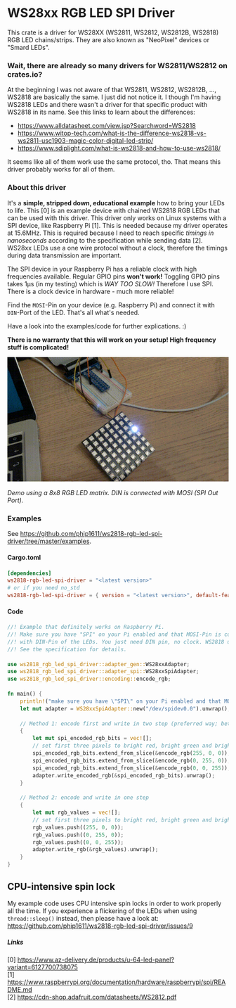 # WS28xx RGB LED SPI Driver

This crate is a driver for WS28XX (WS2811, WS2812, WS2812B, WS2818) RGB LED chains/strips. They are also known as "NeoPixel" devices or "Smard LEDs".
 
### Wait, there are already so many drivers for WS2811/WS2812 on crates.io?
At the beginning I was not aware of that WS2811, WS2812, WS2812B, ..., WS2818 are basically the same. I just did not notice it. I though I'm having WS2818 LEDs and
there wasn't a driver for that specific product with WS2818 in its name.
See this links to learn about the differences:
- https://www.alldatasheet.com/view.jsp?Searchword=WS2818
- https://www.witop-tech.com/what-is-the-difference-ws2818-vs-ws2811-usc1903-magic-color-digital-led-strip/
- https://www.sdiplight.com/what-is-ws2818-and-how-to-use-ws2818/

It seems like all of them work use the same protocol, tho. That means this driver probably works for all of them.

 
### About this driver
It's a **simple, stripped down, educational example** how to bring your LEDs to life. This [0] is an example device with chained WS2818 RGB LEDs that can be used with this driver.
This driver only works on Linux systems with a SPI device, like Raspberry Pi [1]. This is needed because my driver operates at
15.6MHz. This is required because I need to reach specific *timings in nanoseconds* according to the specification while sending data [2].
WS28xx LEDs use a one wire protocol without a clock, therefore the timings during data transmission are important.

The SPI device in your Raspberry Pi has a reliable clock with high frequencies available. Regular GPIO pins 
**won't work!** Toggling GPIO pins takes 1µs (in my testing) which is *WAY TOO SLOW!* Therefore I use SPI.
There is a clock device in hardware - much more reliable!

Find the `MOSI`-Pin on your device (e.g. Raspberry Pi) and connect it with `DIN`-Port of the LED. That's all what's needed.

Have a look into the examples/code for further explications. :)

**There is no warranty that this will work on your setup! High frequency stuff is complicated!**

![demo](ws2818-rgb-demo.gif) 

*Demo using a 8x8 RGB LED matrix. DIN is connected with MOSI (SPI Out Port).*

### Examples
See https://github.com/phip1611/ws2818-rgb-led-spi-driver/tree/master/examples. 

#### Cargo.toml
```toml
[dependencies]
ws2818-rgb-led-spi-driver = "<latest version>"
# or if you need no_std
ws2818-rgb-led-spi-driver = { version = "<latest version>", default-features = false }
```

#### Code
```rust
//! Example that definitely works on Raspberry Pi.
//! Make sure you have "SPI" on your Pi enabled and that MOSI-Pin is connected
//! with DIN-Pin of the LEDs. You just need DIN pin, no clock. WS2818 uses an one-wire-protocol.
//! See the specification for details.

use ws2818_rgb_led_spi_driver::adapter_gen::WS28xxAdapter;
use ws2818_rgb_led_spi_driver::adapter_spi::WS28xxSpiAdapter;
use ws2818_rgb_led_spi_driver::encoding::encode_rgb;

fn main() {
    println!("make sure you have \"SPI\" on your Pi enabled and that MOSI-Pin is connected with DIN-Pin!");
    let mut adapter = WS28xxSpiAdapter::new("/dev/spidev0.0").unwrap();

    // Method 1: encode first and write in two step (preferred way; better performance)
    {
        let mut spi_encoded_rgb_bits = vec![];
        // set first three pixels to bright red, bright green and bright blue
        spi_encoded_rgb_bits.extend_from_slice(&encode_rgb(255, 0, 0));
        spi_encoded_rgb_bits.extend_from_slice(&encode_rgb(0, 255, 0));
        spi_encoded_rgb_bits.extend_from_slice(&encode_rgb(0, 0, 255));
        adapter.write_encoded_rgb(&spi_encoded_rgb_bits).unwrap();
    }

    // Method 2: encode and write in one step
    {
        let mut rgb_values = vec![];
        // set first three pixels to bright red, bright green and bright blue
        rgb_values.push((255, 0, 0));
        rgb_values.push((0, 255, 0));
        rgb_values.push((0, 0, 255));
        adapter.write_rgb(&rgb_values).unwrap();
    }
}

```

## CPU-intensive spin lock
My example code uses CPU intensive spin locks in order to work properly all the time.
If you experience a flickering of the LEDs when using `thread::sleep()` instead, then
please have a look at: <https://github.com/phip1611/ws2818-rgb-led-spi-driver/issues/9>

##### Links

[0] https://www.az-delivery.de/products/u-64-led-panel?variant=6127700738075 \
[1] https://www.raspberrypi.org/documentation/hardware/raspberrypi/spi/README.md \
[2] https://cdn-shop.adafruit.com/datasheets/WS2812.pdf 
